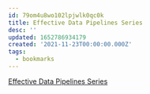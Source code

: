 ```yaml
---
id: 79om4u8wo102lpjwlk0qc0k
title: Effective Data Pipelines Series
desc: ''
updated: 1652786934179
created: '2021-11-23T00:00:00.000Z'
tags:
  - bookmarks
---
```


[Effective Data Pipelines Series](https://www.clustermonkey.net/scalable-analytics/doku.php)
